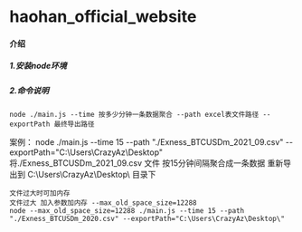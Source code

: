 # haohan_official_website

#### 介绍
##### 1.安装node环境

##### 2.命令说明
	node ./main.js --time 按多少分钟一条数据聚合 --path excel表文件路径 --exportPath 最终导出路径
案例：
	node ./main.js --time 15 --path "./Exness_BTCUSDm_2021_09.csv" --exportPath="C:\Users\CrazyAz\Desktop\"
	 将./Exness_BTCUSDm_2021_09.csv 文件 按15分钟间隔聚合成一条数据 重新导出到 C:\Users\CrazyAz\Desktop\ 目录下

	文件过大时可加内存
	文件过大 加入参数加内存 --max_old_space_size=12288
	node --max_old_space_size=12288 ./main.js --time 15 --path "./Exness_BTCUSDm_2020.csv" --exportPath="C:\Users\CrazyAz\Desktop\"